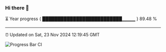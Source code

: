 ### Hi there 👋

⏳ Year progress { ██████████████████████████▁▁▁▁ } 89.48 %

---

⏰ Updated on Sat, 23 Nov 2024 12:19:45 GMT

![Progress Bar CI](https://github.com/code-lakshay/GitHub-Actions-Demo/workflows/Progress%20Bar%20CI/badge.svg)
